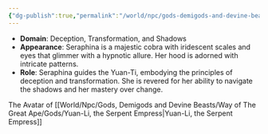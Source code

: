 ```yaml
---
{"dg-publish":true,"permalink":"/world/npc/gods-demigods-and-devine-beasts/way-of-the-great-ape/devine-beasts/seraphina-the-cobra-empress/"}
---
```


- **Domain**: Deception, Transformation, and Shadows
- **Appearance**: Seraphina is a majestic cobra with iridescent scales and eyes that glimmer with a hypnotic allure. Her hood is adorned with intricate patterns.
- **Role**: Seraphina guides the Yuan-Ti, embodying the principles of deception and transformation. She is revered for her ability to navigate the shadows and her mastery over change.

The Avatar of [[World/Npc/Gods, Demigods and Devine Beasts/Way of The Great Ape/Gods/Yuan-Li, the Serpent Empress\|Yuan-Li, the Serpent Empress]]